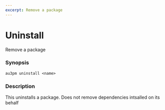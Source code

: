 ```yaml
---
excerpt: Remove a package
---
```

# Uninstall
Remove a package

### Synopsis

```
au3pm uninstall <name>
```

### Description

This uninstalls a package. Does not remove dependencies intsalled on its behalf
